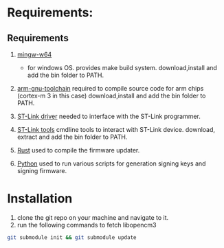 # Requirements:

## Requirements
1. [mingw-w64](https://winlibs.com/#download-release)
    - for windows OS.
    provides make build system.
    download,install and add the bin folder to PATH.

2. [arm-gnu-toolchain](https://developer.arm.com/downloads/-/arm-gnu-toolchain-downloads)
    required to compile source code for arm chips (cortex-m 3 in this case)
    download,install and add the bin folder to PATH.

3. [ST-Link driver](https://www.st.com/en/development-tools/stsw-link009.html#get-software)
    needed to interface with the ST-Link programmer.

4. [ST-Link tools](https://github.com/stlink-org/stlink/releases/tag/v1.7.0)
    cmdline tools to interact with ST-Link device.
    download, extract and add the bin folder to PATH.

5. [Rust](https://www.rust-lang.org/)
    used to compile the firmware updater.

6. [Python](https://www.python.org/downloads/)
    used to run various scripts for generation signing keys and signing firmware.

# Installation
1. clone the git repo on your machine and navigate to it.
2. run the following commands to fetch libopencm3
```bash
git submodule init && git submodule update
```
